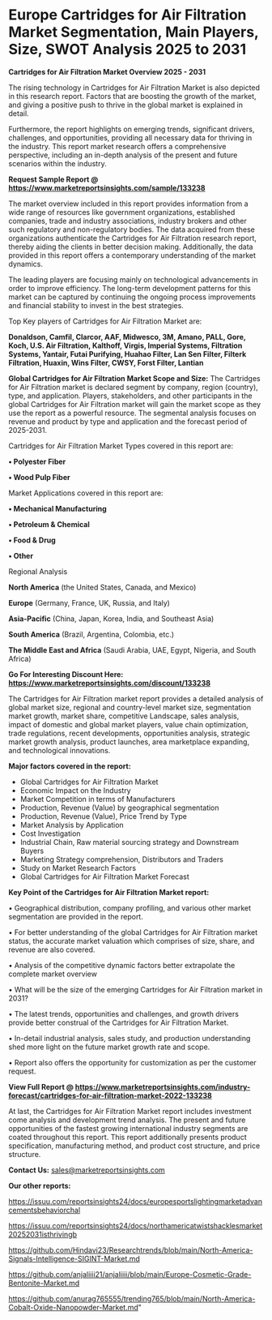 # Europe Cartridges for Air Filtration Market Segmentation, Main Players, Size, SWOT Analysis 2025 to 2031

<Strong> Cartridges for Air Filtration Market Overview 2025 - 2031</strong>

The rising technology in Cartridges for Air Filtration Market is also depicted in this research report. Factors that are boosting the growth of the market, and giving a positive push to thrive in the global market is explained in detail.

Furthermore, the report highlights on emerging trends, significant drivers, challenges, and opportunities, providing all necessary data for thriving in the industry. This report market research offers a comprehensive perspective, including an in-depth analysis of the present and future scenarios within the industry.

<strong>Request Sample Report @ <a href=https://www.marketreportsinsights.com/sample/133238>https://www.marketreportsinsights.com/sample/133238</a></strong>

The market overview included in this report provides information from a wide range of resources like government organizations, established companies, trade and industry associations, industry brokers and other such regulatory and non-regulatory bodies. The data acquired from these organizations authenticate the Cartridges for Air Filtration research report, thereby aiding the clients in better decision making. Additionally, the data provided in this report offers a contemporary understanding of the market dynamics.

The leading players are focusing mainly on technological advancements in order to improve efficiency. The long-term development patterns for this market can be captured by continuing the ongoing process improvements and financial stability to invest in the best strategies.

Top Key players of Cartridges for Air Filtration Market are:

<strong>Donaldson, Camfil, Clarcor, AAF, Midwesco, 3M, Amano, PALL, Gore, Koch, U.S. Air Filtration, Kalthoff, Virgis, Imperial Systems, Filtration Systems, Yantair, Futai Purifying, Huahao Filter, Lan Sen Filter, Filterk Filtration, Huaxin, Wins Filter, CWSY, Forst Filter, Lantian</strong>

<strong><b>Global Cartridges for Air Filtration Market Scope and Size:</b></strong>
The Cartridges for Air Filtration market is declared segment by company, region (country), type, and application. Players, stakeholders, and other participants in the global Cartridges for Air Filtration market will gain the market scope as they use the report as a powerful resource. The segmental analysis focuses on revenue and product by type and application and the forecast period of 2025-2031.

Cartridges for Air Filtration Market Types covered in this report are:

<strong>• Polyester Fiber

• Wood Pulp Fiber</strong>

Market Applications covered in this report are:

<strong>• Mechanical Manufacturing

• Petroleum & Chemical

• Food & Drug

• Other</strong> 

Regional Analysis

<strong>North America</strong> (the United States, Canada, and Mexico)

<strong>Europe</strong> (Germany, France, UK, Russia, and Italy)

<strong>Asia-Pacific</strong> (China, Japan, Korea, India, and Southeast Asia)

<strong>South America</strong> (Brazil, Argentina, Colombia, etc.)

<strong>The Middle East and Africa</strong> (Saudi Arabia, UAE, Egypt, Nigeria, and South Africa)

<strong>Go For Interesting Discount Here: <a href=https://www.marketreportsinsights.com/discount/133238>https://www.marketreportsinsights.com/discount/133238</a></strong>

The Cartridges for Air Filtration market report provides a detailed analysis of global market size, regional and country-level market size, segmentation market growth, market share, competitive Landscape, sales analysis, impact of domestic and global market players, value chain optimization, trade regulations, recent developments, opportunities analysis, strategic market growth analysis, product launches, area marketplace expanding, and technological innovations.

<strong><b>Major factors covered in the report:</b></strong>
<ul>
  <li>Global Cartridges for Air Filtration Market </li>
  <li>Economic Impact on the Industry</li>
  <li>Market Competition in terms of Manufacturers</li>
  <li>Production, Revenue (Value) by geographical segmentation</li>
  <li>Production, Revenue (Value), Price Trend by Type</li>
  <li>Market Analysis by Application</li>
  <li>Cost Investigation</li>
  <li>Industrial Chain, Raw material sourcing strategy and Downstream Buyers</li>
  <li>Marketing Strategy comprehension, Distributors and Traders</li>
  <li>Study on Market Research Factors</li>
  <li>Global Cartridges for Air Filtration Market Forecast</li>
</ul>

<strong><b>Key Point of the Cartridges for Air Filtration Market report:</b></strong>

• Geographical distribution, company profiling, and various other market segmentation are provided in the report.

• For better understanding of the global Cartridges for Air Filtration market status, the accurate market valuation which comprises of size, share, and revenue are also covered.

• Analysis of the competitive dynamic factors better extrapolate the complete market overview

• What will be the size of the emerging Cartridges for Air Filtration market in 2031?

• The latest trends, opportunities and challenges, and growth drivers provide better construal of the Cartridges for Air Filtration Market.

• In-detail industrial analysis, sales study, and production understanding shed more light on the future market growth rate and scope.

• Report also offers the opportunity for customization as per the customer request.

<strong><b>View Full Report @ <a href=https://www.marketreportsinsights.com/industry-forecast/cartridges-for-air-filtration-market-2022-133238>https://www.marketreportsinsights.com/industry-forecast/cartridges-for-air-filtration-market-2022-133238</a></b></strong>


At last, the Cartridges for Air Filtration Market report includes investment come analysis and development trend analysis. The present and future opportunities of the fastest growing international industry segments are coated throughout this report. This report additionally presents product specification, manufacturing method, and product cost structure, and price structure.

<strong>Contact Us:</strong>
sales@marketreportsinsights.com

<strong>Our other reports:</strong>

<a href=https://issuu.com/reportsinsights24/docs/europesportslightingmarketadvancementsbehaviorchal>https://issuu.com/reportsinsights24/docs/europesportslightingmarketadvancementsbehaviorchal</a>

<a href=https://issuu.com/reportsinsights24/docs/northamericatwistshacklesmarket20252031isthrivingb>https://issuu.com/reportsinsights24/docs/northamericatwistshacklesmarket20252031isthrivingb</a>

<a href=https://github.com/Hindavi23/Researchtrends/blob/main/North-America-Signals-Intelligence-SIGINT-Market.md>https://github.com/Hindavi23/Researchtrends/blob/main/North-America-Signals-Intelligence-SIGINT-Market.md</a>

<a href=https://github.com/anjaliiii21/anjaliiii/blob/main/Europe-Cosmetic-Grade-Bentonite-Market.md>https://github.com/anjaliiii21/anjaliiii/blob/main/Europe-Cosmetic-Grade-Bentonite-Market.md</a>

<a href=https://github.com/anurag765555/trending765/blob/main/North-America-Cobalt-Oxide-Nanopowder-Market.md>https://github.com/anurag765555/trending765/blob/main/North-America-Cobalt-Oxide-Nanopowder-Market.md</a>"

